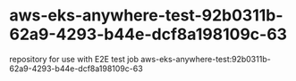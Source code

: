 # aws-eks-anywhere-test-92b0311b-62a9-4293-b44e-dcf8a198109c-63
repository for use with E2E test job aws-eks-anywhere-test:92b0311b-62a9-4293-b44e-dcf8a198109c-63
